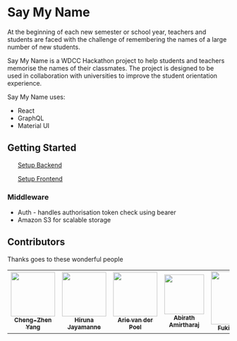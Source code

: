 # Say My Name

At the beginning of each new semester or school year, teachers and students are faced with the challenge of remembering the names of a large number of new students.

Say My Name is a WDCC Hackathon project to help students and teachers memorise the names of their classmates. The project is designed to be used in collaboration with universities to improve the student orientation experience.

Say My Name uses:
- React
- GraphQL
- Material UI

## Getting Started
&nbsp;&nbsp;&nbsp;&nbsp;&nbsp;&nbsp;[Setup Backend](backend/README.md)

&nbsp;&nbsp;&nbsp;&nbsp;&nbsp;&nbsp;[Setup Frontend](frontend/README.md)



### Middleware
 - Auth - handles authorisation token check using bearer
 - Amazon S3 for scalable storage

## Contributors

Thanks goes to these wonderful people
<!-- ALL-CONTRIBUTORS-LIST:START - Do not remove or modify this section -->
<!-- prettier-ignore-start -->
<!-- markdownlint-disable -->
<table>
  <tr>
    <td align="center"><a href="https://github.com/scorpionknifes"><img src="https://media-exp1.licdn.com/dms/image/C5603AQHRJG6TkD9bew/profile-displayphoto-shrink_400_400/0?e=1602115200&v=beta&t=yqLhAPp9PAG19O_gJ9RstY7ISEJDnBs_99hjZU48XAc" width="100px;" alt=""/><br /><sub><b>Cheng-Zhen Yang</b></sub></a><br /><a href="https://github.com/ohbm/hackathon2020/commits?author=llevitis" title="Code"></td>
    <td align="center"><a href="https://github.com/hirunya"><img src="https://avatars1.githubusercontent.com/u/20044495?s=400&u=0df69d5dc56364774c2072edc026ad6f78feb272&v=4" width="100px;" alt=""/><br /><sub><b>Hiruna Jayamanne</b></sub></a><br /><a href="https://github.com/ohbm/hackathon2020/commits?author=llevitis" title="Code"></td>
    <td align="center"><a href="https://github.com/arievdp/"><img src="https://avatars1.githubusercontent.com/u/63568512?s=400&u=52808425006d200bd675d00f95771c9a912e5a5f&v=4" width="100px;" alt=""/><br /><sub><b>Arie van der Poel</b></sub></a><br /><a href="https://github.com/arievdp/" title="Code"></td>
    <td align="center"><a href="https://github.com/Abirath"><img src="https://media-exp1.licdn.com/dms/image/C5103AQHAzsc6ZCu9zQ/profile-displayphoto-shrink_400_400/0?e=1602115200&v=beta&t=tEq606x4jQKBT6GAflp7EBlvwilJOYivaN4qS9TY6c8" width="90px;" alt=""/><br /><sub><b>Abirath Amirtharaj</b></sub></a><br /><a href="https://github.com/Abirath" title="Code"></td>
    <td align="center"><a href="https://github.com/Fuki-UoA"><img src="https://media-exp1.licdn.com/dms/image/C5603AQE369EAlONdiA/profile-displayphoto-shrink_400_400/0?e=1602115200&v=beta&t=AupqHjFl3Pmm6oqpTGN6Jn__phSv2PyJb7IcCn9lWjc" width="120px;" alt=""/><br /><sub><b>Fuki Babasaki</b></sub></a><br /><a href="https://github.com/Fuki-UoA" title="Code"></td>
    <td align="center"><a href="https://github.com/neville-loh"><img src="https://media-exp1.licdn.com/dms/image/C5603AQGgCOktbuD2AQ/profile-displayphoto-shrink_400_400/0?e=1602115200&v=beta&t=7NqjYWnjRp16gkZj0PBrm6JclvsNUPDeW2MYIRegh5A" width="120px;" alt=""/><br /><sub><b>Neville Loh</b></sub></a><br /><a href="https://github.com/neville-loh" title="Code"></td>

  </tr>
</table>

